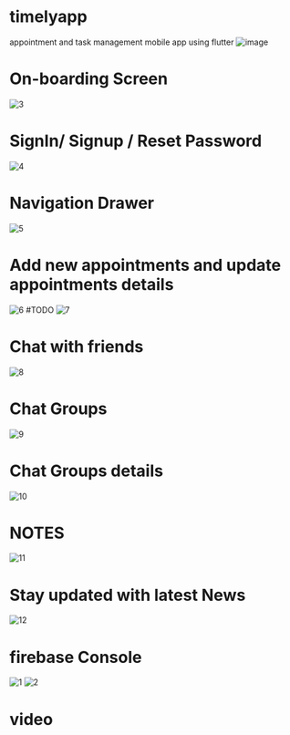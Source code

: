 # timelyapp
appointment and task management mobile app using flutter
![image](https://user-images.githubusercontent.com/72648231/178997458-9f2fbb76-3565-47be-bd86-e48c9d79e788.png)
# On-boarding Screen 
![3](https://user-images.githubusercontent.com/72648231/178992694-ed65da49-656b-44d0-8bc2-03ac20e2f070.png)
# SignIn/ Signup / Reset Password
![4](https://user-images.githubusercontent.com/72648231/178992852-b8fb48af-8c35-4cb8-9cd7-8f4f29b0372a.png)
# Navigation Drawer 
![5](https://user-images.githubusercontent.com/72648231/178993044-1acda882-dae7-435b-8b62-50ea28b50ba5.png)
# Add new appointments and update appointments details
![6](https://user-images.githubusercontent.com/72648231/178995452-b8d40a99-c355-47a2-abd2-5c10dad2f0ed.png)
#TODO 
![7](https://user-images.githubusercontent.com/72648231/178995716-8bdb4848-71a8-4e85-be28-c2dd83e509c9.png)
# Chat with friends
![8](https://user-images.githubusercontent.com/72648231/178995860-b68d7bd7-ab19-4271-9efd-7e8285489a81.png)
# Chat Groups
![9](https://user-images.githubusercontent.com/72648231/178995978-a0895a20-66b5-4399-ae99-2e98a9cc9028.png)
# Chat Groups details
![10](https://user-images.githubusercontent.com/72648231/178996145-9e0b703b-af3f-493d-8b69-88b432c180c7.png)
# NOTES
![11](https://user-images.githubusercontent.com/72648231/178996223-03512794-d96b-47b0-85e1-ea129cfaa990.png)
# Stay updated with latest News
![12](https://user-images.githubusercontent.com/72648231/178996253-823dffb5-ceaa-49e1-96d5-45f3859d3a50.png)

# firebase Console 
![1](https://user-images.githubusercontent.com/72648231/178992579-09547f51-3e0e-4ad2-8719-fee298b5a605.png)
![2](https://user-images.githubusercontent.com/72648231/178992661-38e24a60-be5e-4019-9723-b454e58ab999.png)

# video 

